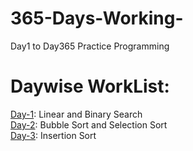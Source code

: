 # 365-Days-Working-

Day1 to Day365 Practice Programming


# Daywise WorkList:<br/>

[Day-1](https://github.com/striver005/365-Days-Working-In-Python/tree/main/Day-1): Linear and Binary Search <br/>
[Day-2](https://github.com/striver005/365-Days-Working-In-Python/tree/main/Day-2): Bubble Sort and Selection Sort <br/>
[Day-3](https://github.com/striver005/365-Days-Working-In-Python/tree/main/Day-2): Insertion Sort <br/>
